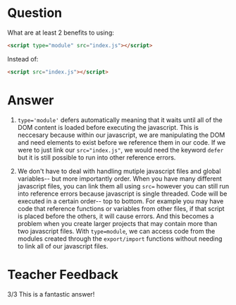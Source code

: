 # Question

What are at least 2 benefits to using:

```html
<script type="module" src="index.js"></script>
```

Instead of:

```html
<script src="index.js"></script>
```

# Answer
1. `type='module'` defers automatically meaning that it waits until all of the DOM content is loaded before executing the javascript. This is neccesary because within our javascript, we are manipulating the DOM and need elements to exist before we reference them in our code. If we were to just link our `src="index.js"`, we would need the keyword `defer` but it is still possible to run into other reference errors.

2. We don't have to deal with handling mutiple javascript files and global variables-- but more importantly order. When you have many different javascript files, you can link them all using `src=` however you can still run into reference errors because javascript is single threaded. Code will be executed in a certain order-- top to bottom. For example you may have code that reference functions or variables from other files, if that script is placed before the others, it will cause errors. And this becomes a problem when you create larger projects that may contain more than two javascript files. With `type=module`, we can access code from the modules created through the `export/import` functions without needing to link all of our javascript files.


# Teacher Feedback
3/3 This is a fantastic answer!